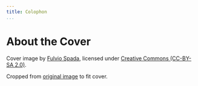 ```yaml
---
title: Colophon
...
```


# About the Cover

Cover image by [Fulvio Spada](https://www.flickr.com/photos/lfphotos/), licensed under [Creative Commons (CC-BY-SA 2.0)](https://creativecommons.org/licenses/by-sa/2.0/).

Cropped from [original image](https://www.flickr.com/photos/lfphotos/5827991330) to fit cover.
